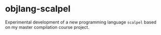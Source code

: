 # objlang-scalpel

Experimental development of a new programming language `scalpel` based on my master compilation course project.
